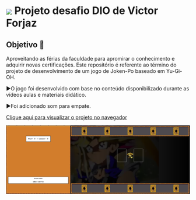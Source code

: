<h1>
    <a href="https://www.linkedin.com/in/victor-forjaz-2745121bb/">
     <img align="center" width="40px" src="https://vcforjaz.github.io/Meus-Projetos/favicon.ico"></a>
    <span> Projeto desafio DIO de Victor Forjaz</span>
</h1>

## Objetivo 🎯
Aproveitando as férias da faculdade para apromirar o conhecimento e adquirir novas certificações.
Este repositório é referente ao término do projeto de desenvolvimento de um jogo de Joken-Po baseado em Yu-Gi-OH.

►O jogo foi desenvolvido com base no conteúdo disponibilizado durante as vídeos aulas e materiais didático.

►Foi adicionado som para empate.

<a href="https://vcforjaz.github.io/Meus-Projetos/yugioh.html">Clique aqui para visualizar o projeto no navegador</a>

![image](https://github.com/Vcforjaz/Meus-Projetos/blob/main/yugioh.PNG?raw=true)
